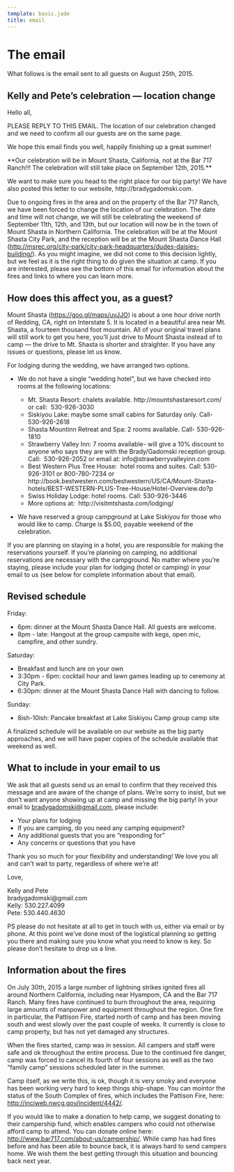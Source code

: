 ```yaml
---
template: basic.jade
title: email
---
```


# The email

What follows is the email sent to all guests on August 25th, 2015.


## Kelly and Pete’s celebration — location change

<p class="c1"><span>Hello all,</span></p>
<p class="c1"><span class="c3">PLEASE REPLY TO THIS EMAIL. The
location of our celebration changed and we need to confirm</span>
<span class="c3 c6">all</span><span class="c3">&nbsp;our guests are
on the same page.</span></p>
<p class="c1"><span>We hope this email finds you well, happily
finishing up a great summer!</span></p>
<p class="c1"><span class="c10">**Our celebration will be in</span>
<span class="c6 c10">Mount Shasta</span><span class="c10">,
California,</span> <span class="c10 c3 c11">not at the Bar 717
Ranch</span><span class="c10">!!! The celebration will still take
place on September 12th, 2015.**</span></p>
<p class="c1"><span>We want to make sure you head to the right
place for our big party! We have also posted this letter to our
website, http://bradygadomski.com.</span></p>
<p class="c1"><span>Due to ongoing fires in the area and on the
property of the Bar 717 Ranch, we have been forced to</span>
<span class="c6">change the location of our
celebration</span><span>. The</span> <span class="c6">date and time
will not change</span><span>, we will still be celebrating the
weekend of September 11th, 12th, and 13th, but our location will
now be in the town of Mount Shasta in Northern California. The
celebration will be at the Mount Shasta City Park, and the
reception will be at the Mount Shasta Dance Hall
(</span><span class="c8"><a class="c0" href=
"http://www.google.com/url?q=http%3A%2F%2Fmsrec.org%2Fcity-park%2Fcity-park-headquarters%2Fdudes-daisies-building%2F&amp;sa=D&amp;sntz=1&amp;usg=AFQjCNGWpqT_ToErSFoOmgK7rpnn4DEjyQ">http://msrec.org/city-park/city-park-headquarters/dudes-daisies-building/</a></span><span>).
As you might imagine, we did not come to this decision lightly, but
we feel as it is the right thing to do given the situation at camp.
If you are interested, please see the bottom of this email for
information about the fires and links to where you can learn
more.</span></p>
<h2 class="c1 c5"><a name="h.xkjac0ril5gy" id=
"h.xkjac0ril5gy"></a><span>How does this affect you, as a
guest?</span></h2>
<p class="c1"><span>Mount Shasta (</span><span class="c8"><a class=
"c0" href=
"https://goo.gl/maps/uvJJO">https://goo.gl/maps/uvJJO</a></span><span>)
is about a one hour drive north of Redding, CA, right on Interstate
5. It is located in a beautiful area near Mt. Shasta, a fourteen
thousand foot mountain. All of your original travel plans will
still work to get you here, you&rsquo;ll just drive to Mount Shasta
instead of to camp &mdash; the drive to Mt. Shasta is shorter and
straighter. If you have any issues or questions, please let us
know.</span></p>
<p class="c1"><span>For lodging during the wedding, we have
arranged two options.</span></p>
<ul class="c4 lst-kix_r1izf1qngwbe-0 start">
<li class="c1 c7"><span>We do not have a single &ldquo;wedding
hotel&rdquo;, but we have checked into rooms at the following
locations:</span></li>
<ul class="c4 lst-kix_r1izf1qngwbe-1 start">
<li class="c1 c9"><span>Mt. Shasta Resort: chalets available.
http://mountshastaresort.com/ or call:
&nbsp;530-926-3030</span></li>
<li class="c1 c9"><span>Siskiyou Lake: maybe some small cabins for
Saturday only. Call- 530-926-2618</span></li>
<li class="c1 c9"><span>Shasta Mountinn Retreat and Spa: 2 rooms
available. Call- 530-926-1810</span></li>
<li class="c1 c9"><span>Strawberry Valley Inn: 7 rooms available-
will give a 10% discount to anyone who says they are with the
Brady/Gadomski reception group. Call: &nbsp;530-926-2052 or email
at: info@strawberryvalleyinn.com</span></li>
<li class="c1 c9"><span>Best Western Plus Tree House: &nbsp;hotel
rooms and suites. Call: 530-926-3101 or 800-780-7234 or
http://book.bestwestern.com/bestwestern/US/CA/Mount-Shasta-hotels/BEST-WESTERN-PLUS-Tree-House/Hotel-Overview.do?p</span></li>
<li class="c1 c9"><span>Swiss Holiday Lodge: hotel rooms. Call:
530-926-3446</span></li>
<li class="c1 c9"><span>More options at:
&nbsp;http://visitmtshasta.com/lodging/</span></li>
</ul>
</ul>
<ul class="c4 lst-kix_r1izf1qngwbe-0">
<li class="c1 c7"><span>We have reserved a group campground at Lake
Siskiyou for those who would like to camp. Charge is $5.00, payable
weekend of the celebration.</span></li>
</ul>
<p class="c1"><span>If you are planning on staying in a hotel, you
are responsible for making the reservations yourself. If
you&rsquo;re planning on camping, no additional reservations are
necessary with the campground. No matter where you&rsquo;re
staying, please include your plan for lodging (hotel or camping) in
your email to us (see below for complete information about that
email). &nbsp;</span></p>
<h2 class="c1 c5"><a name="h.s7t4iah6fte9" id=
"h.s7t4iah6fte9"></a><span>Revised schedule</span></h2>
<p class="c1"><span>Friday:</span></p>
<ul class="c4 lst-kix_fzdwstlhw7c3-0 start">
<li class="c1 c7"><span>6pm: dinner at the Mount Shasta Dance Hall. All
guests are welcome.</span></li>
<li class="c1 c7"><span>8pm - late: Hangout at the group campsite
with kegs, open mic, campfire, and other sundry.</span></li>
</ul>
<p class="c1"><span>Saturday:</span></p>
<ul class="c4 lst-kix_9zvv9rn4b747-0 start">
<li class="c1 c7"><span>Breakfast and lunch are on your
own</span></li>
<li class="c1 c7"><span>3:30pm - 6pm: cocktail hour and lawn games
leading up to ceremony at City Park.</span></li>
<li class="c1 c7"><span>6:30pm: dinner at the Mount Shasta Dance
Hall with dancing to follow.</span></li>
</ul>
<p class="c1"><span>Sunday:</span></p>
<ul class="c4 lst-kix_t5mrgb5af7yn-0 start">
<li class="c1 c7"><span>8ish-10ish: Pancake breakfast at Lake
Siskiyou Camp group camp site</span></li>
</ul>
<p class="c1"><span>A finalized schedule will be available on our
website as the big party approaches, and we will have paper copies
of the schedule available that weekend as well.</span></p>
<h2 class="c1 c5"><a name="h.2ukh974ry5v5" id=
"h.2ukh974ry5v5"></a><span>What to include in your email to
us</span></h2>
<p class="c1"><span>We ask that</span> <span class=
"c6">all</span><span>&nbsp;guests send us an email to confirm that
they received this message and are aware of the change of plans.
We&rsquo;re sorry to insist, but we don&rsquo;t want anyone showing
up at camp and missing the big party! In your email to</span>
<span class="c8"><a class="c0" href=
"mailto:bradygadomski@gmail.com">bradygadomski@gmail.com</a></span><span>,
please include:</span></p>
<ul class="c4 lst-kix_un9fbvbaigjm-0 start">
<li class="c1 c7"><span>Your plans for lodging</span></li>
<li class="c1 c7"><span>If you are camping, do you need any camping
equipment?</span></li>
<li class="c1 c7"><span>Any additional guests that you are
&ldquo;responding for&rdquo;</span></li>
<li class="c1 c7"><span>Any concerns or questions that you
have</span></li>
</ul>
<p class="c1"><span>Thank you so much for your flexibility and
understanding! We love you all and can&rsquo;t wait to party,
regardless of where we&rsquo;re at!</span></p>
<p class="c1"><span>Love,</span></p>
<p class="c1"><span>Kelly and Pete<br>
bradygadomski@gmail.com<br>
Kelly: 530.227.4099<br>
Pete: 530.440.4630</span></p>
<p class="c1"><span>PS please do not hesitate at all to get in
touch with us, either via email or by phone. At this point
we&rsquo;ve done most of the logistical planning so getting</span>
<span class="c3">you</span><span>&nbsp;there and making sure</span>
<span class="c3">you</span><span>&nbsp;know what you need to know
is key. So please don&rsquo;t hesitate to drop us a
line.</span></p>
<h2 class="c1 c5"><a name="h.o5g0py3g61pj" id=
"h.o5g0py3g61pj"></a><span>Information about the fires</span></h2>
<p class="c1"><span>On July 30th, 2015 a large number of lightning
strikes ignited fires all around Northern California, including
near Hyampom, CA and the Bar 717 Ranch. Many fires have continued
to burn throughout the area, requiring large amounts of manpower
and equipment throughout the region. One fire in particular, the
Pattison Fire, started north of camp and has been moving south and
west slowly over the past couple of weeks. It currently is close to
camp property, but has not yet damaged any structures.</span></p>
<p class="c1"><span>When the fires started, camp was in session.
All campers and staff were safe and ok throughout the entire
process. Due to the continued fire danger, camp was forced to
cancel its fourth of four sessions as well as the two &ldquo;family
camp&rdquo; sessions scheduled later in the summer.</span></p>
<p class="c1"><span>Camp itself, as we write this, is ok, though it
is very smoky and everyone has been working very hard to keep
things ship-shape. You can mointor the status of the South Complex
of fires, which includes the Pattison Fire, here:</span>
<span class="c8"><a class="c0" href=
"http://www.google.com/url?q=http%3A%2F%2Finciweb.nwcg.gov%2Fincident%2F4442%2F&amp;sa=D&amp;sntz=1&amp;usg=AFQjCNGe8HXXV-pzM9AW0eL6euwdbyC2uw">
http://inciweb.nwcg.gov/incident/4442/</a></span><span>.</span></p>
<p class="c1"><span>If you would like to make a donation to help
camp, we suggest donating to their campership fund, which enables
campers who could not otherwise afford camp to attend. You can
donate online here:</span> <span class="c8"><a class="c0" href=
"http://www.google.com/url?q=http%3A%2F%2Fwww.bar717.com%2Fabout-us%2Fcampership%2F&amp;sa=D&amp;sntz=1&amp;usg=AFQjCNF2y0uNTHEIV14BGhxdQcFWkPvTdg">
http://www.bar717.com/about-us/campership/</a></span><span>. While
camp has had fires before and has been able to bounce back, it is
always hard to send campers home. We wish them the best getting
through this situation and bouncing back next year.</span></p>
